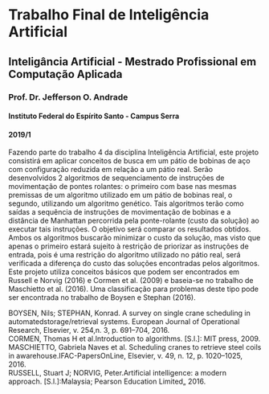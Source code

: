 # Trabalho Final de Inteligência Artificial  
## Inteligância Artificial - Mestrado Profissional em Computação Aplicada  
### Prof. Dr. Jefferson O. Andrade  
#### Instituto Federal do Espírito Santo - Campus Serra  
#### 2019/1  

Fazendo parte do trabalho 4 da disciplina Inteligência Artificial, este projeto consistirá em aplicar conceitos de busca em um pátio de bobinas de aço com configuração reduzida em relação a um pátio real. Serão desenvolvidos 2 algoritmos de sequenciamento de instruções de movimentação de pontes rolantes: o primeiro com base nas mesmas premissas de um algoritmo utilizado em um pátio de bobinas real, o segundo, utilizando um algoritmo genético. Tais algoritmos terão como saídas a sequência de instruções de movimentação de bobinas e a distância de Manhattan percorrida pela ponte-rolante (custo da solução) ao executar tais instruções.
O objetivo será comparar os resultados obtidos. Ambos os algoritmos buscarão minimizar o custo da solução, mas visto que apenas o primeiro estará sujeito à restrição de priorizar as instruções de entrada, pois é uma restrição do algoritmo utilizado no pátio real, será verificada a diferença do custo das soluções encontradas pelos algoritmos.
Este projeto utiliza conceitos básicos que podem ser encontrados em Russell e Norvig (2016) e Cormen et al. (2009) e baseia-se no trabalho de Maschietto et al. (2016). Uma classificação para problemas deste tipo pode ser encontrada no trabalho de Boysen e Stephan (2016).

BOYSEN, Nils; STEPHAN, Konrad. A survey on single crane scheduling in automatedstorage/retrieval systems. European Journal of Operational Research, Elsevier, v. 254,n. 3, p. 691–704, 2016.  
CORMEN, Thomas H et al.Introduction to algorithms. [S.l.]: MIT press, 2009.  
MASCHIETTO, Gabriela Naves et al. Scheduling cranes to retrieve steel coils in awarehouse.IFAC-PapersOnLine, Elsevier, v. 49, n. 12, p. 1020–1025, 2016.  
RUSSELL, Stuart J; NORVIG, Peter.Artificial intelligence: a modern approach. [S.l.]:Malaysia; Pearson Education Limited„ 2016.  
